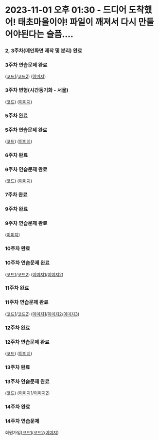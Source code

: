 # 2023-11-01 오후 01:30 - 드디어 도착했어! 태초마을이야! 파일이 깨져서 다시 만들어야된다는 슬픔....
### 2, 3주차(메인화면 제작 및 분리) 완료
### 3주차 연습문제 완료
([코드1](https://github.com/LeeDS70/20201002_SERVLET/blob/main/footer.jsp)/[코드2](https://github.com/LeeDS70/20201002_SERVLET/blob/main/WEB-INF/src/example/ShopTime.java))
([이미지](https://github.com/LeeDS70/20201002_SERVLET/blob/main/report_screenshot/Week_3_practice.png))

### 3주차 변형(시간동기화 - 서울)
([코드](https://github.com/LeeDS70/20201002_SERVLET/blob/main/footer.jsp))
([이미지](https://github.com/LeeDS70/20201002_SERVLET/blob/main/report_screenshot/Week_3_personal.png))

### 5주차 완료
### 5주차 연습문제 완료
([코드](https://github.com/LeeDS70/20201002_SERVLET/blob/main/WEB-INF/src/dao/ProductRepository.java#L39-L85))
([이미지](https://github.com/LeeDS70/20201002_SERVLET/blob/main/report_screenshot/Week_5_practice.png))

### 6주차 완료
### 6주차 연습문제 완료
([코드](https://github.com/LeeDS70/20201002_SERVLET/blob/main/WEB-INF/web.xml#L3-L6))
([이미지](https://github.com/LeeDS70/20201002_SERVLET/blob/main/report_screenshot/Week_6_practice.png))

### 7주차 완료

### 9주차 완료
### 9주차 연습문제 완료
([이미지](https://github.com/LeeDS70/20201002_SERVLET/blob/main/report_screenshot/Week_9_practice.png))

### 10주차 완료
### 10주차 연습문제 완료
([코드1](https://github.com/LeeDS70/20201002_SERVLET/blob/main/footer.jsp#L3)/[코드2](https://github.com/LeeDS70/20201002_SERVLET/blob/main/cart/product_cart_remove.jsp#L22-L29))
([이미지1](https://github.com/LeeDS70/20201002_SERVLET/blob/main/report_screenshot/Week_10_practice_1.png)/[이미지2](https://github.com/LeeDS70/20201002_SERVLET/blob/main/report_screenshot/Week_10_practice_2.png))

### 11주차 완료
### 11주차 연습문제 완료
([코드1](https://github.com/LeeDS70/20201002_SERVLET/blob/main/order/order_info.jsp#L31-L53)/[코드2](https://github.com/LeeDS70/20201002_SERVLET/blob/main/js/address.js))
([이미지1](https://github.com/LeeDS70/20201002_SERVLET/blob/main/report_screenshot/Week_11_practice_1.png)/[이미지2](https://github.com/LeeDS70/20201002_SERVLET/blob/main/report_screenshot/Week_11_practice_2.png)/[이미지3](https://github.com/LeeDS70/20201002_SERVLET/blob/main/report_screenshot/Week_11_practice_3.png))

### 12주차 완료
### 12주차 연습문제 완료
([코드](https://github.com/LeeDS70/20201002_SERVLET/blob/main/conn_test.jsp))
([이미지](https://github.com/LeeDS70/20201002_SERVLET/blob/main/report_screenshot/Week_12_practice.png))

### 13주차 완료
### 13주차 연습문제 완료
([코드](https://github.com/LeeDS70/20201002_SERVLET/blob/main/admin/product_delete.jsp))
([이미지1](https://github.com/LeeDS70/20201002_SERVLET/blob/main/report_screenshot/Week_13_practice_1.png)/[이미지2](https://github.com/LeeDS70/20201002_SERVLET/blob/main/report_screenshot/Week_13_practice_2.png))

### 14주차 완료
### 14주차 연습문제
회원가입([코드1](https://github.com/LeeDS70/20201002_SERVLET/blob/main/member/member_join.jsp)/[코드2](https://github.com/LeeDS70/20201002_SERVLET/blob/main/member/member_join_process.jsp)/[이미지](https://github.com/LeeDS70/20201002_SERVLET/blob/main/report_screenshot/Week_14_practice_1.png))